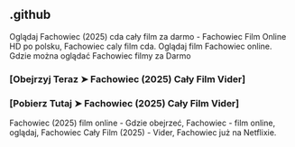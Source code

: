 ## .github

Oglądaj Fachowiec (2025) cda cały film za darmo - Fachowiec Film Online HD po polsku, Fachowiec caly film cda. Oglądaj film Fachowiec online. Gdzie można oglądać Fachowiec filmy za Darmo

### [Obejrzyj Teraz ➤ Fachowiec (2025) Cały Film Vider]

### [Pobierz Tutaj ➤ Fachowiec (2025) Cały Film Vider]

Fachowiec (2025) film online - Gdzie obejrzeć, Fachowiec - film online, oglądaj, Fachowiec Cały Film (2025) - Vider, Fachowiec już na Netflixie.
